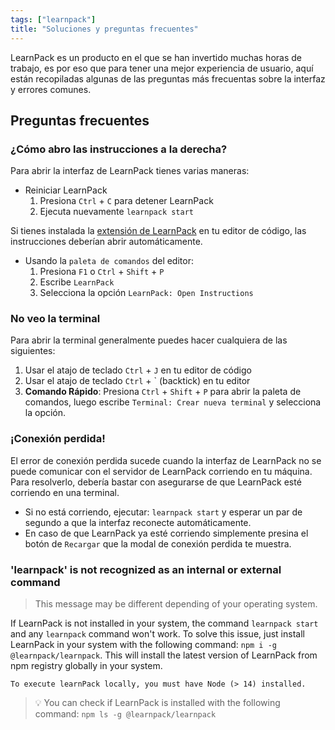 ```yaml
---
tags: ["learnpack"] 
title: "Soluciones y preguntas frecuentes"
---
```


LearnPack es un producto en el que se han invertido muchas horas de trabajo, es por eso que para tener una mejor experiencia de usuario, aquí están recopiladas algunas de las preguntas más frecuentas sobre la interfaz y errores comunes.

## Preguntas frecuentes
### ¿Cómo abro las instrucciones a la derecha?
Para abrir la interfaz de LearnPack tienes varias maneras: 
- Reiniciar LearnPack
  1. Presiona `Ctrl` + `C` para detener LearnPack
  2. Ejecuta nuevamente `learnpack start`

Si tienes instalada la [extensión de LearnPack](https://marketplace.visualstudio.com/items?itemName=learn-pack.learnpack-vscode) en tu editor de código, las instrucciones deberían abrir automáticamente.

- Usando la `paleta de comandos` del editor:
  1. Presiona `F1` o `Ctrl` + `Shift` + `P` 
  2. Escribe `LearnPack`
  3. Selecciona la opción `LearnPack: Open Instructions`


### No veo la terminal
Para abrir la terminal generalmente puedes hacer cualquiera de las siguientes:

1. Usar el atajo de teclado `Ctrl` + `J` en tu editor de código
2. Usar el atajo de teclado `Ctrl` + ` (backtick) en tu editor
3. **Comando Rápido**: Presiona `Ctrl` + `Shift` + `P` para abrir la paleta de comandos, luego escribe `Terminal: Crear nueva terminal` y selecciona la opción.


### ¡Conexión perdida!
El error de conexión perdida sucede cuando la interfaz de LearnPack no se puede comunicar con el servidor de LearnPack corriendo en tu máquina. Para resolverlo, debería bastar con asegurarse de que LearnPack esté corriendo en una terminal. 

- Si no está corriendo, ejecutar: `learnpack start` y esperar un par de segundo a que la interfaz reconecte automáticamente.
- En caso de que LearnPack ya esté corriendo simplemente presina el botón de `Recargar` que la modal de conexión perdida te muestra.


### 'learnpack' is not recognized as an internal or external command
> This message may be different depending of your operating system.

If LearnPack is not installed in your system, the command `learnpack start` and any `learnpack` command won't work. To solve this issue, just install LearnPack in your system with the following command: `npm i -g @learnpack/learnpack`. This will install the latest version of LearnPack from npm registry globally in your system.

```text
To execute learnPack locally, you must have Node (> 14) installed.
```
> 💡 You can check if LearnPack is installed with the following command: 
`npm ls -g @learnpack/learnpack`